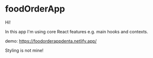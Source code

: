 # foodOrderApp

Hi! 

In this app I'm using core React features e.g. main hooks and contexts.

demo: https://foodorderappdenta.netlify.app/

Styling is not mine!
